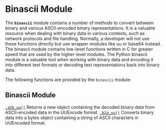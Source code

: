 # Binascii Module
The **`binascii`** module contains a number of methods to convert between binary and various ASCII-encoded binary representations. It is a valuable resource when dealing with binary data in various contexts, such as network protocols and file handling. Normally, a developer will not use these functions directly but use wrapper modules like uu or base64 instead. The binascii module contains low-level functions written in C for greater speed that are used by the higher-level modules. The Python binascii module is a valuable tool when working with binary data and encoding it into different text formats or decoding text representations back into binary data.

The following functions are provided by the `binascii` module:

## Binascii Module
[`.a2b_uu()`](./binascii_module/a2b_uu.md)
Returns a new object containing the decoded binary data from ASCII-encoded data in the UUEncode format.
[`.b2a_uu()`](./binascii_module/b2a_uu.md)
Converts binary data into a bytes object containing a string of ASCII characters in UUEncoded format.